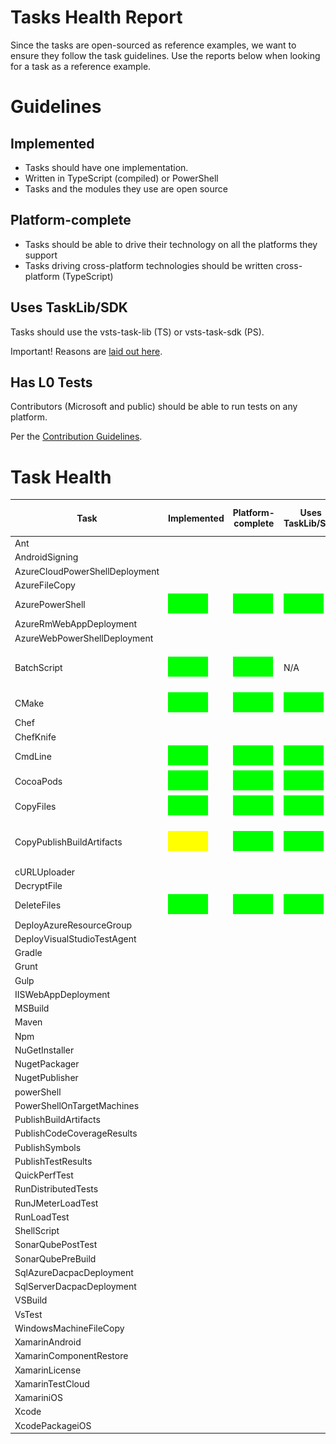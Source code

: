 # Tasks Health Report

Since the tasks are open-sourced as reference examples, we want to ensure they follow the task guidelines.
Use the reports below when looking for a task as a reference example.

# Guidelines

## Implemented
  - Tasks should have one implementation.
  - Written in TypeScript (compiled) or PowerShell
  - Tasks and the modules they use are open source

## Platform-complete
  - Tasks should be able to drive their technology on all the platforms they support
  - Tasks driving cross-platform technologies should be written cross-platform (TypeScript)

## Uses TaskLib/SDK

Tasks should use the vsts-task-lib (TS) or vsts-task-sdk (PS).

Important! Reasons are [laid out here](https://github.com/Microsoft/vsts-task-lib/blob/master/powershell/Docs/README.md).

## Has L0 Tests

Contributors (Microsoft and public) should be able to run tests on any platform.

Per the [Contribution Guidelines](https://github.com/Microsoft/vsts-tasks/blob/master/docs/contribute.md).

# Task Health

|      Task        | Implemented | Platform-complete | Uses TaskLib/SDK | Has L0 Tests | Comments |
|------------------|------|------|------|----|----------|
| Ant                            | | | | | |
| AndroidSigning                 | | | | | |
| AzureCloudPowerShellDeployment | | | | | |
| AzureFileCopy                  | | | | | |
| AzurePowerShell                |![Green](res/green.png)|![Green](res/green.png)|![Green](res/green.png)|![Green](res/green.png)| |
| AzureRmWebAppDeployment        | | | | | |
| AzureWebPowerShellDeployment   | | | | | |
| BatchScript                    |![Green](res/green.png)|![Green](res/green.png)| N/A  |  N/A | Carries no task impl.  Handler in agent |
| CMake                          |![Green](res/green.png)|![Green](res/green.png)|![Green](res/green.png)|![Green](res/green.png)| |
| Chef                           | | | | | |
| ChefKnife                      | | | | | |
| CmdLine                        |![Green](res/green.png)|![Green](res/green.png)|![Green](res/green.png)|![Green](res/green.png)| |
| CocoaPods                      |![Green](res/green.png)|![Green](res/green.png)|![Green](res/green.png)|![Green](res/red.png)| |
| CopyFiles                      |![Green](res/green.png)|![Green](res/green.png)|![Green](res/green.png)|![Green](res/green.png)| |
| CopyPublishBuildArtifacts      |![Green](res/yellow.png)|![Green](res/green.png)|![Green](res/green.png)|![Green](res/green.png)| 2 Impl.  Pinned to PS on windows |
| cURLUploader                   | | | | | |
| DecryptFile                    | | | | | |
| DeleteFiles                    |![Green](res/green.png)|![Green](res/green.png)|![Green](res/green.png)|![Green](res/green.png)| |
| DeployAzureResourceGroup       | | | | | |
| DeployVisualStudioTestAgent    | | | | | |
| Gradle                         | | | | | |
| Grunt                          | | | | | |
| Gulp                           | | | | | |
| IISWebAppDeployment            | | | | | |
| MSBuild                        | | | | | |
| Maven                          | | | | | |
| Npm                            | | | | | |
| NuGetInstaller                 | | | | | |
| NugetPackager                  | | | | | |
| NugetPublisher                 | | | | | |
| powerShell                     | | | | | |
| PowerShellOnTargetMachines     | | | | | |
| PublishBuildArtifacts          | | | | | |
| PublishCodeCoverageResults     | | | | | |
| PublishSymbols                 | | | | | |
| PublishTestResults             | | | | | |
| QuickPerfTest                  | | | | | |
| RunDistributedTests            | | | | | |
| RunJMeterLoadTest              | | | | | |
| RunLoadTest                    | | | | | |
| ShellScript                    | | | | | |
| SonarQubePostTest              | | | | | |
| SonarQubePreBuild              | | | | | |
| SqlAzureDacpacDeployment       | | | | | |
| SqlServerDacpacDeployment      | | | | | |
| VSBuild                        | | | | | |
| VsTest                         | | | | | |
| WindowsMachineFileCopy         | | | | | |
| XamarinAndroid                 | | | | | |
| XamarinComponentRestore        | | | | | |
| XamarinLicense                 | | | | | |
| XamarinTestCloud               | | | | | |
| XamariniOS                     | | | | | |
| Xcode                          | | | | | |
| XcodePackageiOS                | | | | | |
